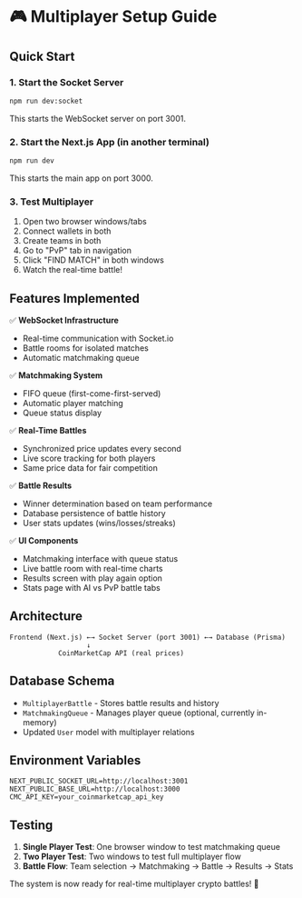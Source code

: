 # 🎮 Multiplayer Setup Guide

## Quick Start

### 1. Start the Socket Server
```bash
npm run dev:socket
```
This starts the WebSocket server on port 3001.

### 2. Start the Next.js App (in another terminal)
```bash
npm run dev
```
This starts the main app on port 3000.

### 3. Test Multiplayer
1. Open two browser windows/tabs
2. Connect wallets in both
3. Create teams in both
4. Go to "PvP" tab in navigation
5. Click "FIND MATCH" in both windows
6. Watch the real-time battle!

## Features Implemented

✅ **WebSocket Infrastructure**
- Real-time communication with Socket.io
- Battle rooms for isolated matches
- Automatic matchmaking queue

✅ **Matchmaking System**
- FIFO queue (first-come-first-served)
- Automatic player matching
- Queue status display

✅ **Real-Time Battles**
- Synchronized price updates every second
- Live score tracking for both players
- Same price data for fair competition

✅ **Battle Results**
- Winner determination based on team performance
- Database persistence of battle history
- User stats updates (wins/losses/streaks)

✅ **UI Components**
- Matchmaking interface with queue status
- Live battle room with real-time charts
- Results screen with play again option
- Stats page with AI vs PvP battle tabs

## Architecture

```
Frontend (Next.js) ←→ Socket Server (port 3001) ←→ Database (Prisma)
                   ↓
            CoinMarketCap API (real prices)
```

## Database Schema

- `MultiplayerBattle` - Stores battle results and history
- `MatchmakingQueue` - Manages player queue (optional, currently in-memory)
- Updated `User` model with multiplayer relations

## Environment Variables

```env
NEXT_PUBLIC_SOCKET_URL=http://localhost:3001
NEXT_PUBLIC_BASE_URL=http://localhost:3000
CMC_API_KEY=your_coinmarketcap_api_key
```

## Testing

1. **Single Player Test**: One browser window to test matchmaking queue
2. **Two Player Test**: Two windows to test full multiplayer flow
3. **Battle Flow**: Team selection → Matchmaking → Battle → Results → Stats

The system is now ready for real-time multiplayer crypto battles! 🚀